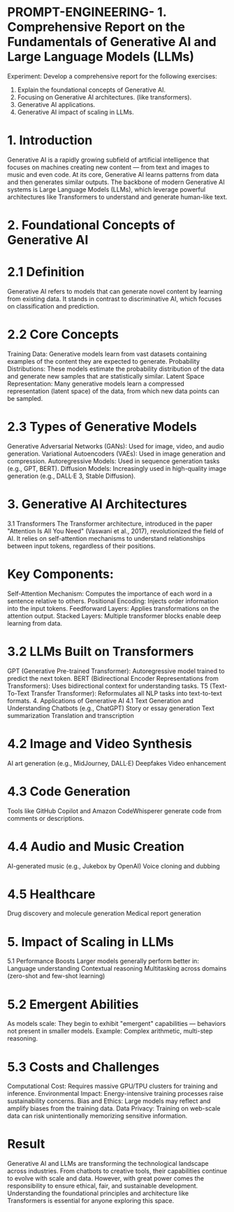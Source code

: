 # PROMPT-ENGINEERING- 1.	Comprehensive Report on the Fundamentals of Generative AI and Large Language Models (LLMs)
Experiment:
Develop a comprehensive report for the following exercises:
1.	Explain the foundational concepts of Generative AI. 
2.	Focusing on Generative AI architectures. (like transformers).
3.	Generative AI applications.
4.	Generative AI impact of scaling in LLMs.
# 1. Introduction
Generative AI is a rapidly growing subfield of artificial intelligence that focuses on machines creating new content — from text and images to music and even code. At its core, Generative AI learns patterns from data and then generates similar outputs. The backbone of modern Generative AI systems is Large Language Models (LLMs), which leverage powerful architectures like Transformers to understand and generate human-like text.
# 2. Foundational Concepts of Generative AI
# 2.1 Definition
Generative AI refers to models that can generate novel content by learning from existing data. It stands in contrast to discriminative AI, which focuses on classification and prediction.
# 2.2 Core Concepts
Training Data: Generative models learn from vast datasets containing examples of the content they are expected to generate.
Probability Distributions: These models estimate the probability distribution of the data and generate new samples that are statistically similar.
Latent Space Representation: Many generative models learn a compressed representation (latent space) of the data, from which new data points can be sampled.
# 2.3 Types of Generative Models
Generative Adversarial Networks (GANs): Used for image, video, and audio generation.
Variational Autoencoders (VAEs): Used in image generation and compression.
Autoregressive Models: Used in sequence generation tasks (e.g., GPT, BERT).
Diffusion Models: Increasingly used in high-quality image generation (e.g., DALL·E 3, Stable Diffusion).
# 3. Generative AI Architectures
3.1 Transformers
The Transformer architecture, introduced in the paper "Attention Is All You Need" (Vaswani et al., 2017), revolutionized the field of AI. It relies on self-attention mechanisms to understand relationships between input tokens, regardless of their positions.
# Key Components:
Self-Attention Mechanism: Computes the importance of each word in a sentence relative to others.
Positional Encoding: Injects order information into the input tokens.
Feedforward Layers: Applies transformations on the attention output.
Stacked Layers: Multiple transformer blocks enable deep learning from data.
# 3.2 LLMs Built on Transformers
GPT (Generative Pre-trained Transformer): Autoregressive model trained to predict the next token.
BERT (Bidirectional Encoder Representations from Transformers): Uses bidirectional context for understanding tasks.
T5 (Text-To-Text Transfer Transformer): Reformulates all NLP tasks into text-to-text formats.
4. Applications of Generative AI
4.1 Text Generation and Understanding
Chatbots (e.g., ChatGPT)
Story or essay generation
Text summarization
Translation and transcription
# 4.2 Image and Video Synthesis
AI art generation (e.g., MidJourney, DALL·E)
Deepfakes
Video enhancement
# 4.3 Code Generation
Tools like GitHub Copilot and Amazon CodeWhisperer generate code from comments or descriptions.
# 4.4 Audio and Music Creation
AI-generated music (e.g., Jukebox by OpenAI)
Voice cloning and dubbing
# 4.5 Healthcare
Drug discovery and molecule generation
Medical report generation
# 5. Impact of Scaling in LLMs
5.1 Performance Boosts
Larger models generally perform better in:
Language understanding
Contextual reasoning
Multitasking across domains (zero-shot and few-shot learning)
# 5.2 Emergent Abilities
As models scale:
They begin to exhibit "emergent" capabilities — behaviors not present in smaller models.
Example: Complex arithmetic, multi-step reasoning.
# 5.3 Costs and Challenges
Computational Cost: Requires massive GPU/TPU clusters for training and inference.
Environmental Impact: Energy-intensive training processes raise sustainability concerns.
Bias and Ethics: Large models may reflect and amplify biases from the training data.
Data Privacy: Training on web-scale data can risk unintentionally memorizing sensitive information.
# Result
Generative AI and LLMs are transforming the technological landscape across industries. From chatbots to creative tools, their capabilities continue to evolve with scale and data. However, with great power comes the responsibility to ensure ethical, fair, and sustainable development. Understanding the foundational principles and architecture like Transformers is essential for anyone exploring this space.


